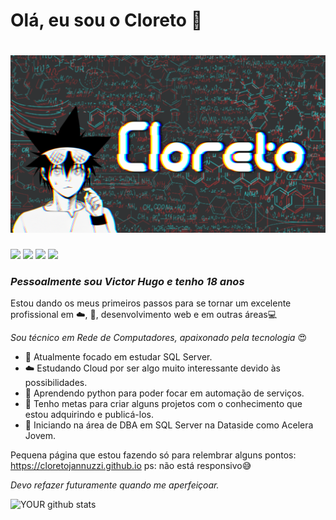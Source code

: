 # Olá, eu sou o Cloreto 👋

<h1 align="center">
 <img src="https://github.com/CloretoJannuzzi/CloretoJannuzzi/blob/main/banner.png?raw=true"/>
</h1>

[<img src="https://img.shields.io/badge/twitter-%231DA1F2.svg?&style=for-the-badge&logo=twitter&logoColor=white" />](https://twitter.com/CloretoJannuzzi) 
[<img src="https://img.shields.io/badge/linkedin-%230077B5.svg?&style=for-the-badge&logo=linkedin&logoColor=white" />](https://www.linkedin.com/in/victor-hugo-santos-5978b6216) [<img src = "https://img.shields.io/badge/instagram-%23E4405F.svg?&style=for-the-badge&logo=instagram&logoColor=white">](https://www.instagram.com/victorh_jannuzzi/) 
[<img src = "https://img.shields.io/badge/facebook-%231877F2.svg?&style=for-the-badge&logo=facebook&logoColor=white">](https://www.facebook.com/profile.php?id=100008118695213)

### _Pessoalmente sou Victor Hugo e tenho 18 anos_

Estou dando os meus primeiros passos para se tornar um excelente profissional em ☁️, 🐍, desenvolvimento web e em outras áreas💻

_Sou técnico em Rede de Computadores, apaixonado pela tecnologia_ 😍
- 🧠 Atualmente focado em estudar SQL Server.
- ☁️ Estudando Cloud por ser algo muito interessante devido às possibilidades.
- 🐍 Aprendendo python para poder focar em automação de serviços.
- 🧪 Tenho metas para criar alguns projetos com o conhecimento que estou adquirindo e publicá-los. 
- 🎲 Iniciando na área de DBA em SQL Server na Dataside como Acelera Jovem.

Pequena página que estou fazendo só para relembrar alguns pontos: https://cloretojannuzzi.github.io ps: não está responsivo😅

_Devo refazer futuramente quando me aperfeiçoar._

![YOUR github stats](https://github-readme-stats.vercel.app/api?username=cloretojannuzzi)
